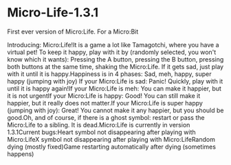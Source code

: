 # Micro-Life-1.3.1
First ever version of Micro:Life. For a Micro:Bit

Introducing: Micro:Life!It is a game a lot like Tamagotchi, where you have a virtual pet! To keep it happy, play with it by (randomly selected, you won't know which it wants): Pressing the A button, pressing the B button, pressing both buttons at the same time, shaking the Micro:Life. If it gets sad, just play with it until it is happy.Happiness is in 4 phases: Sad, meh, happy, super happy (jumping with joy) If your Micro:Life is sad: Panic! Quickly, play with it until it is happy again!If your Micro:Life is meh: You can make it happier, but it is not urgentIf your Micro:Life is happy: Good! You can still make it happier, but it really does not matter.If your Micro:Life is super happy (jumping with joy): Great! You cannot make it any happier, but you should be good.Oh, and of course, if there is a ghost symbol: restart or pass the Micro:Life to a sibling. It is dead.Micro:Life is currently in version 1.3.1Current bugs:Heart symbol not disappearing after playing with Micro:LifeX symbol not disappearing after playing with Micro:LifeRandom dying (mostly fixed)Game restarting automatically after dying (sometimes happens)
